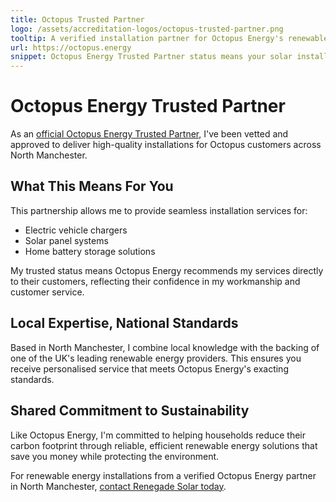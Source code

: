 ```yaml
---
title: Octopus Trusted Partner
logo: /assets/accreditation-logos/octopus-trusted-partner.png
tooltip: A verified installation partner for Octopus Energy's renewable energy solutions
url: https://octopus.energy
snippet: Octopus Energy Trusted Partner status means your solar installation meets stringent quality standards from the UK's leading renewable energy supplier.
---
```


# Octopus Energy Trusted Partner

As an [official Octopus Energy Trusted Partner](https://octopus.energy/Octopus-Trusted-Partners/), I've been vetted and approved to deliver high-quality installations for Octopus customers across North Manchester.

## What This Means For You

This partnership allows me to provide seamless installation services for:

- Electric vehicle chargers
- Solar panel systems
- Home battery storage solutions

My trusted status means Octopus Energy recommends my services directly to their customers, reflecting their confidence in my workmanship and customer service.

## Local Expertise, National Standards

Based in North Manchester, I combine local knowledge with the backing of one of the UK's leading renewable energy providers. This ensures you receive personalised service that meets Octopus Energy's exacting standards.

## Shared Commitment to Sustainability

Like Octopus Energy, I'm committed to helping households reduce their carbon footprint through reliable, efficient renewable energy solutions that save you money while protecting the environment.

For renewable energy installations from a verified Octopus Energy partner in North Manchester, [contact Renegade Solar today](/contact/).
